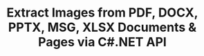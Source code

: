 ---
############################# Static ############################
layout: "auto-gen-gist"
draft: false
path: "parser/net/extract/image"
otherformats: DOC DOT DOCX DOCM DOTX DOTM TXT ODT OTT RTF PDF XHTML MHTML MD XML EPUB FB2 CHM XLS XLT XLSX XLSM XLSB XLTX XLTM ODS CSV OTS XLA XLAM PPTX  PPS POT PPSX PPTM POTX PPSM ODP OTP PST OST EML EMLX MSG ONE 

############################# Head ############################
head_title: "Extract Images from Excel, Word, PDF & Other Document or Page via .NET "
head_description: "GroupDocs.Parser .NET API enables software programmers to extract images from different documents such as MS  Excel, Word, PowerPoint, PDF & more inside their .NET Apps."

############################# Header ############################
title: "Extract Images from PDF, DOCX, PPTX, MSG, XLSX Documents & Pages via C#.NET API"
description: "GroupDocs.Parser .NET API allows programmers to extract images from PDF, DOC, DOCX, PPT, PPTX, EML, MSG, XLS, XLSX, CSV, ODT, RTF & EPUB documents or document's Pages."

######################### Download Button #######################
button:
    enable: true

############################# About ############################
about:
    enable: true
    title: "How to Extract Images from Documents or Page Area  via .NET?"
    content: |
       Images can be used to deliver information in such a way that may not be expressible by words. Images help us in grabbing user’s attention and explain tough concepts with ease. Sometimes while reading documents, journals or benefiting from presentations we often found some fascinating images and wanted to download it.  GroupDocs.Parser  for .NET is a powerful API that help users to develop useful applications for extracting images from different types of documents and save them in PNG, JPEG, WebP, GIF, BMP and other formats. The API has included supports for text as well images extraction from some of the most commonly used file formats, such as PDF, Emails, Ebooks, Microsoft Office formats: Word (DOC, DOCX), PowerPoint (PPT, PPTX), Excel (XLS, XLSX), LibreOffice formats and many more.  The API also fully supports documents parsing, extracting plain and structured text, text searching by  keywords, extract metadata or images, containers as well as attachments and many more. 

############################# content ############################
steps:
    enable: true
    block:
    - title_left: "Extract Images from PPT Documents via C# "
      content_left: |
       GroupDocs.Parser .NET API enables software developers to extract images from PPT documents. The following C# .NET code example demonstrates how to extract images inside a PPT document. 

      title_right: "How to Extract Images via .NET"
      content_right: |
        * Create an instance of [Parser](https://apireference.groupdocs.com/parser/net/groupdocs.parser/parser) 
        * check if images extraction is supported 
        * Iterate over images in the document
        * Call [getImages](https://apireference.groupdocs.com/parser/net/groupdocs.parser/parser/methods/getimages) method extract all images from the whole document.
        * Print all images

      gisthash: "6bc9e8fea228c9e1b99425b338bb0f00"
      gistfile: "images_extraction_form_documents.cs"

    - title_left: "Images Extraction from PPT Document's Page via C#"
      content_left: |
       GroupDocs.Parser .NET allows software developers to extract images from PPT documents's page. The below C# .NET code shows how images extraction can be achived  inside a PPT document. 

      title_right: "Extract File Image via .NET"
      content_right: |
        * Create an instance of [Parser](https://apireference.groupdocs.com/parser/net/groupdocs.parser/parser)  
        * Check document for images extraction support
        * Get document info by calling [GetDocumentInfo](https://apireference.groupdocs.com/parser/net/groupdocs.parser/parser/methods/getdocumentinfo) 
        * Check document for pages existing
        * Iterate over pages and Print a page number
        * Call [getImages(Int32)](https://apireference.groupdocs.com/parser/net/groupdocs.parser.parser/getimages/methods/2) method extract all images from the whole document.
        * Iterate over images and Print the images
     
      gisthash: "2000d476c202a688677f57a2fbd7ceab"
      gistfile: "images_extraction_form_documents_page.cs"
      
    - title_left: "How to Extract Image from PPT Documents Page Area"
      content_left: |
       GroupDocs.Parser .NET API fully supports extraction of images from PPT documents using a couple of lines of .NET code. The following .NET code example shows how to perform images extraction from a PPT document page area.

      title_right: "Extract Images from a File Page Area via .NET"
      content_right: |
        * Create an instance of [Parser](https://apireference.groupdocs.com/parser/net/groupdocs.parser/parser)   
        * customize Options creation that can be used for images extraction
        * Check document for images extraction support
        * Extract images from the upper-left corner of a page by calling [getImages(options)](https://apireference.groupdocs.com/parser/net/groupdocs.parser.parser/getimages/methods/3) method using customize Options.
        * Iterate over images and Print the images
     
      gisthash: "ea6c6b8fa613384f1e7f637dabcb7bca"
      gistfile: "extract_images_form_documents_page_area.cs"

    - title_left: "How to Extract & Save Image to a File via C# .NET"
      content_left: |
       GroupDocs.Parser .NET API allows software developers to extract images from a document and save it into a file with a just couple of lines of .NET code. The following example demonstrates  how to perform images extraction from a PPT document and save the image contents to the file. 

      title_right: "Save Images to a File via .NET"
      content_right: |
        * Create an instance of [Parser](https://apireference.groupdocs.com/parser/net/groupdocs.parser/parser) class
        * Extract images from document
        * Call [getImages](https://apireference.groupdocs.com/parser/net/groupdocs.parser/parser/methods/getimages) method extract all images from the whole document.
        * Check document for images extraction support
        * Extract images from the upper-left corner of a page by calling [getImages(options)](https://apireference.groupdocs.com/parser/net/groupdocs.parser.parser/getimages/methods/3) method using customize Options.
        * option Creation for saving  images in PNG format
        * Iterate over images and Save the image to the PNG file
     
      gisthash: "bc242d5ff4050564fa275858ffa7d34f"
      gistfile: "images_saving_to_files.cs"

    - title_left: "System Requirements"
      content_left: |
        GroupDocs.Parser for .NET is fully supported on all major platforms and operating systems. For complete system requirements guide, please visit [system requirements](hhttps://docs.groupdocs.com/parser/net/system-requirements/) Before executing the code below, please make sure that you have the following prerequisites installled on your system:
        * Operating Systems: Microsoft Windows, Linux, MacOS
        * Development Environment:  Visual Studio, Xamarin, MonoDevelop etc
        * Frameworks: .NET Framework, .NET Standard, .NET Core, Mono
        * Get the latest version of GroupDocs.Assembly .NET APIs from [NuGet](https://www.nuget.org/packages/GroupDocs.parser/)
        
      title_right: "Why Use GroupDocs.Parser"
      content_right: |
        * Plain text extraction support  from any supported documents
        * Documents parsing via user-defined templates.
        * Fully support structured text extraction
        * Text searching via keyword as well as regular expression
        * Extract formatted text, metadata, images, containers, and attachments.
        * Extract table of contents for some supported document formats.
        * Parse form data from PDF documents.
        * Extract hyperlinks from the document

demos:
    enable: true
        

about_formats:
    enable: true


more_formats:
    enable: true


back_to_top:
    enable: true
---